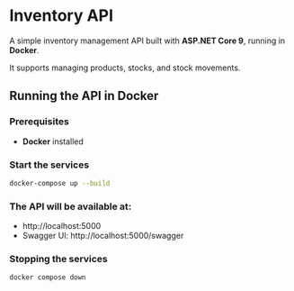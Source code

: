 ﻿# Inventory API

A simple inventory management API built with **ASP.NET Core 9**, running in **Docker**.  

It supports managing products, stocks, and stock movements.  

## Running the API in Docker

### Prerequisites

- **Docker** installed  

### Start the services
  ```bash
  docker-compose up --build
  ```

### The API will be available at:
- http://localhost:5000
- Swagger UI: http://localhost:5000/swagger

### Stopping the services
  ```bash
  docker compose down
  ```


